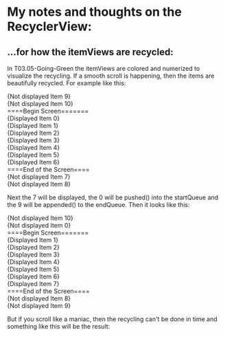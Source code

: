 # My notes and thoughts on the RecyclerView:

## ...for how the itemViews are recycled:
In T03.05-Going-Green the itemViews are colored and numerized to visualize the recycling.
If a smooth scroll is happening, then the items are beautifully recycled.
For example like this:
  
{Not displayed Item 9}  
{Not displayed Item 10}  
====Begin Screen=======  
{Displayed Item 0}  
{Displayed Item 1}  
{Displayed Item 2}  
{Displayed Item 3}  
{Displayed Item 4}  
{Displayed Item 5}  
{Displayed Item 6}  
====End of the Screen====  
{Not displayed Item 7}  
{Not displayed Item 8}  
  
Next the 7 will be displayed, the 0 will be pushed() into the startQueue and the 9 will be appended() to the endQueue.
Then it looks like this:  
   
{Not displayed Item 10}  
{Not displayed Item 0}  
====Begin Screen=======  
{Displayed Item 1}  
{Displayed Item 2}  
{Displayed Item 3}  
{Displayed Item 4}  
{Displayed Item 5}  
{Displayed Item 6}  
{Displayed Item 7}  
====End of the Screen====  
{Not displayed Item 8}  
{Not displayed Item 9}  
  
But if you scroll like a maniac, then the recycling can't be done in time and something like this will be the result:
